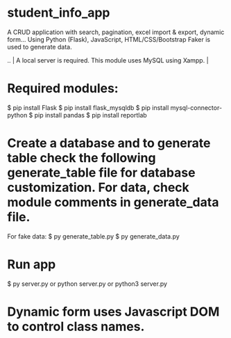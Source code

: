 # student_info_app
A CRUD application with search, pagination, excel import &amp; export, dynamic form... Using Python (Flask), JavaScript, HTML/CSS/Bootstrap
Faker is used to generate data.

.. | A local server is required. This module uses MySQL using Xampp. |

# Required modules:
$ pip install Flask
$ pip install flask_mysqldb
$ pip install mysql-connector-python
$ pip install pandas
$ pip install reportlab

# Create a database and to generate table check the following generate_table file for database customization. For data, check module comments in generate_data file.
For fake data: 
$ py generate_table.py
$ py generate_data.py

# Run app
$ py server.py or python server.py or python3 server.py

# Dynamic form uses Javascript DOM to control class names.




